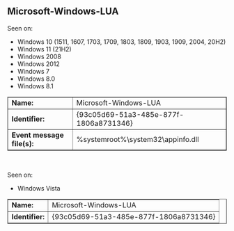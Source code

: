 ## Microsoft-Windows-LUA

Seen on:
* Windows 10 (1511, 1607, 1703, 1709, 1803, 1809, 1903, 1909, 2004, 20H2)
* Windows 11 (21H2)
* Windows 2008
* Windows 2012
* Windows 7
* Windows 8.0
* Windows 8.1

<table border="1" class="docutils">
  <tbody>
    <tr>
      <td><b>Name:</b></td>
      <td>Microsoft-Windows-LUA</td>
    </tr>
    <tr>
      <td><b>Identifier:</b></td>
      <td>{93c05d69-51a3-485e-877f-1806a8731346}</td>
    </tr>
    <tr>
      <td><b>Event message file(s):</b></td>
      <td>%systemroot%\system32\appinfo.dll</td>
    </tr>
  </tbody>
</table>

&nbsp;

Seen on:
* Windows Vista

<table border="1" class="docutils">
  <tbody>
    <tr>
      <td><b>Name:</b></td>
      <td>Microsoft-Windows-LUA</td>
    </tr>
    <tr>
      <td><b>Identifier:</b></td>
      <td>{93c05d69-51a3-485e-877f-1806a8731346}</td>
    </tr>
  </tbody>
</table>

&nbsp;

